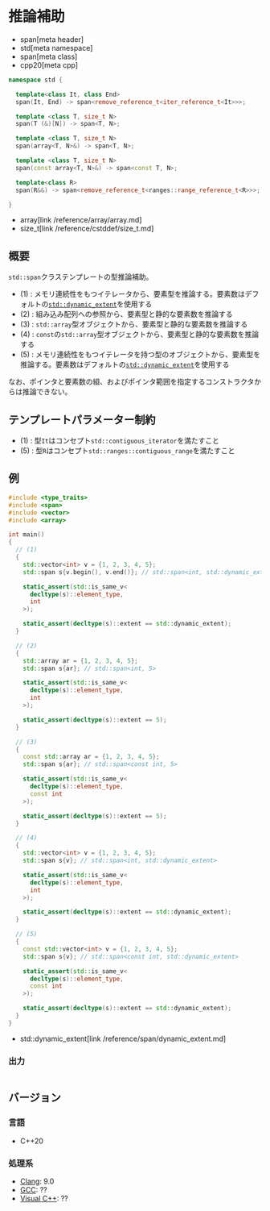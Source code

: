 # 推論補助
* span[meta header]
* std[meta namespace]
* span[meta class]
* cpp20[meta cpp]

```cpp
namespace std {

  template<class It, class End>
  span(It, End) -> span<remove_reference_t<iter_reference_t<It>>>;     // (1)

  template <class T, size_t N>
  span(T (&)[N]) -> span<T, N>;                                        // (2)

  template <class T, size_t N>
  span(array<T, N>&) -> span<T, N>;                                    // (3)

  template <class T, size_t N>
  span(const array<T, N>&) -> span<const T, N>;                        // (4)

  template<class R>
  span(R&&) -> span<remove_reference_t<ranges::range_reference_t<R>>>; // (5)

}
```
* array[link /reference/array/array.md]
* size_t[link /reference/cstddef/size_t.md]

## 概要
`std::span`クラステンプレートの型推論補助。

- (1) : メモリ連続性をもつイテレータから、要素型を推論する。要素数はデフォルトの[`std::dynamic_extent`](/reference/span/dynamic_extent.md)を使用する
- (2) : 組み込み配列への参照から、要素型と静的な要素数を推論する
- (3) : `std::array`型オブジェクトから、要素型と静的な要素数を推論する
- (4) : `const`の`std::array`型オブジェクトから、要素型と静的な要素数を推論する
- (5) : メモリ連続性をもつイテレータを持つ型のオブジェクトから、要素型を推論する。要素数はデフォルトの[`std::dynamic_extent`](/reference/span/dynamic_extent.md)を使用する

なお、ポインタと要素数の組、およびポインタ範囲を指定するコンストラクタからは推論できない。

## テンプレートパラメーター制約
- (1) : 型`It`はコンセプト`std::contiguous_iterator`を満たすこと
- (5) : 型`R`はコンセプト`std::ranges::contiguous_range`を満たすこと

## 例
```cpp example
#include <type_traits>
#include <span>
#include <vector>
#include <array>

int main()
{
  // (1)
  {
    std::vector<int> v = {1, 2, 3, 4, 5};
    std::span s{v.begin(), v.end()}; // std::span<int, std::dynamic_extent>

    static_assert(std::is_same_v<
      decltype(s)::element_type,
      int
    >);

    static_assert(decltype(s)::extent == std::dynamic_extent);
  }

  // (2)
  {
    std::array ar = {1, 2, 3, 4, 5};
    std::span s{ar}; // std::span<int, 5>

    static_assert(std::is_same_v<
      decltype(s)::element_type,
      int
    >);

    static_assert(decltype(s)::extent == 5);
  }

  // (3)
  {
    const std::array ar = {1, 2, 3, 4, 5};
    std::span s{ar}; // std::span<const int, 5>

    static_assert(std::is_same_v<
      decltype(s)::element_type,
      const int
    >);

    static_assert(decltype(s)::extent == 5);
  }

  // (4)
  {
    std::vector<int> v = {1, 2, 3, 4, 5};
    std::span s{v}; // std::span<int, std::dynamic_extent>

    static_assert(std::is_same_v<
      decltype(s)::element_type,
      int
    >);

    static_assert(decltype(s)::extent == std::dynamic_extent);
  }

  // (5)
  {
    const std::vector<int> v = {1, 2, 3, 4, 5};
    std::span s{v}; // std::span<const int, std::dynamic_extent>

    static_assert(std::is_same_v<
      decltype(s)::element_type,
      const int
    >);

    static_assert(decltype(s)::extent == std::dynamic_extent);
  }
}
```
* std::dynamic_extent[link /reference/span/dynamic_extent.md]

### 出力
```
```

## バージョン
### 言語
- C++20

### 処理系
- [Clang](/implementation.md#clang): 9.0
- [GCC](/implementation.md#gcc): ??
- [Visual C++](/implementation.md#visual_cpp): ??
